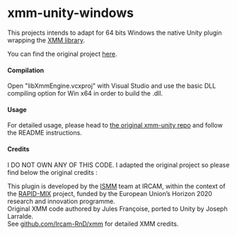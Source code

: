 # xmm-unity-windows

This projects intends to adapt for 64 bits Windows the native Unity plugin 
wrapping the [XMM library](https://github.com/ircam-rnd/xmm). 

You can find the original project [here](https://github.com/ircam-rnd/xmm-unity).

#### Compilation

Open "libXmmEngine.vcxproj" with Visual Studio and use the basic DLL compiling option 
for Win x64 in order to build the .dll.

#### Usage

For detailed usage, please head to [the original xmm-unity repo](https://github.com/ircam-rnd/xmm-unity) 
and follow the README instructions.

#### Credits

I DO NOT OWN ANY OF THIS CODE. I adapted the original project so please find 
below the original credits :

This plugin is developed by the [ISMM](http://ismm.ircam.fr/) team at IRCAM,
within the context of the [RAPID-MIX](http://rapidmix.goldsmithsdigital.com/)
project, funded by the European Union’s Horizon 2020 research and innovation
programme.  
Original XMM code authored by Jules Françoise, ported to Unity by
Joseph Larralde.  
See [github.com/Ircam-RnD/xmm](https://github.com/Ircam-RnD/xmm)
for detailed XMM credits.
